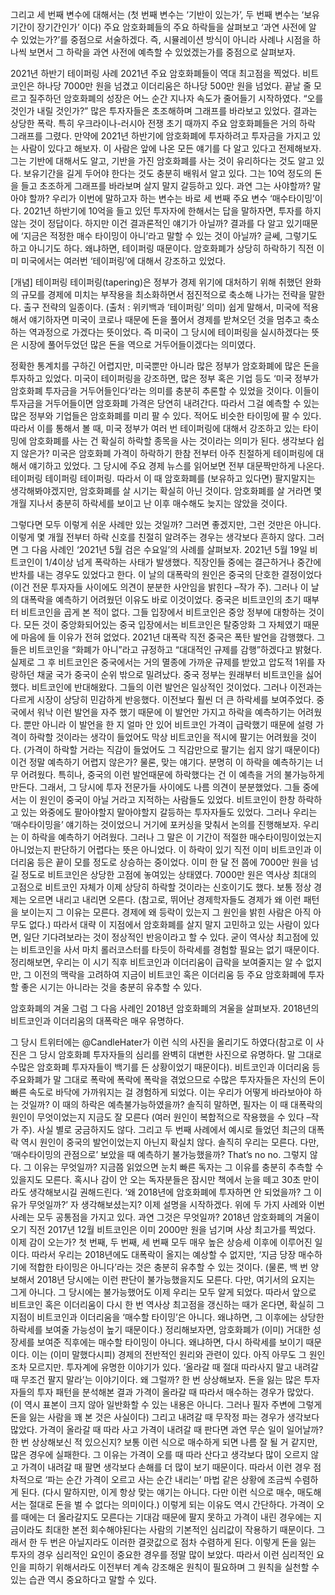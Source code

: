 그리고 세 번째 변수에 대해서는 (첫 번째 변수는 ‘기반이 있는가’, 두 번째 변수는 ‘보유 기간이 장기간인가’ 이다) 
주요 암호화폐들의 주요 하락들을 살펴보고 ‘과연 사전에 알 수 있었는가?’를 중점으로 서술하겠다. 즉, 시뮬레이션 방식이 아니라 사례나 시점을 
하나씩 보면서 그 하락을 과연 사전에 예측할 수 있었겠는가를 중점으로 살펴보자.   

 2021년 하반기 테이퍼링 사례 
2021년 주요 암호화폐들이 역대 최고점을 찍었다. 비트코인은 하나당 7000만 원을 넘겼고 이더리움은 하나당 500만 원을 넘었다. 끝날 줄 모르고 질주하던 
암호화폐의 성장은 어느 순간 지나자 속도가 줄어들기 시작하였다. “오를 것인가 내릴 것인가?” 많은 투자자들은 초조해하며 그래프를 바라보고 있었다. 
결과는 상당한 폭락. 특히 우크라이나-러시아 전쟁 초기 때까지 주요 암호화폐들은 거의 하락 그래프를 그렸다. 
만약에 2021년 하반기에 암호화폐에 투자하려고 투자금을 가지고 있는 사람이 있다고 해보자. 이 사람은 앞에 나온 모든 얘기를 다 알고 있다고 전제해보자. 
그는 기반에 대해서도 알고, 기반을 가진 암호화폐를 사는 것이 유리하다는 것도 알고 있다. 보유기간을 길게 두어야 한다는 것도 충분히 배워서 알고 있다. 
그는 10억 정도의 돈을 들고 초조하게 그래프를 바라보며 살지 말지 갈등하고 있다. 과연 그는 사야할까? 말아야 할까? 우리가 이번에 말하고자 하는 변수는 
바로 세 번째 주요 변수 ‘매수타이밍’이다. 2021년 하반기에 10억을 들고 있던 투자자에 한해서는 답을 말하자면, 투자를 하지 않는 것이 정답이다. 
하지만 이건 결과론적인 얘기가 아닐까? 결과를 다 알고 있기때문에 ‘지금은 적정한 매수 타이밍이 아니’라고 말할 수 있는 것이 아닐까? 글쎄, 그렇기도 하고 아니기도 하다. 
왜냐하면, 테이퍼링 때문이다. 암호화폐가 상당히 하락하기 직전 이미 미국에서는 여러번 ‘테이퍼링’에 대해서 강조하고 있었다. 

[개념] 테이퍼링 
테이퍼링(tapering)은 정부가 경제 위기에 대처하기 위해 취했던 완화의 규모를 경제에 미치는 부작용을 최소화하면서 점진적으로 축소해 나가는 전략을 말한다. 
출구 전략의 일종이다. (출처 : 위키백과 ‘테이퍼링’ 의미) 
쉽게 말해서, 미국에 적용해서 얘기하자면 미국이 코로나 때문에 돈을 풀어서 경제를 받쳐오던 것을 멈추고 축소하는 역과정으로 가겠다는 뜻이었다. 
즉 미국이 그 당시에 테이퍼링을 실시하겠다는 뜻은 시장에 풀어두었던 많은 돈을 역으로 거두어들이겠다는 의미였다.   

정확한 통계치를 구하긴 어렵지만, 미국뿐만 아니라 많은 정부가 암호화폐에 많은 돈을 투자하고 있었다. 미국이 테이퍼링을 강조하면, 많은 정부 혹은 기업 등도 
‘미국 정부가 암호화폐 투자금을 거두어들인다’라는 의미를 충분히 추론할 수 있었을 것이다. 이들이 투자금을 거두어들이면 암호화폐 가격은 당연히 내려간다. 
따라서 그걸 예측할 수 있는 많은 정부와 기업들은 암호화폐를 미리 팔 수 있다. 적어도 비슷한 타이밍에 팔 수 있다. 따라서 이를 통해서 볼 때, 미국 정부가 여러 번 
테이퍼링에 대해서 강조하고 있는 타이밍에 암호화폐를 사는 건 확실히 하락할 종목을 사는 것이라는 의미가 된다. 
생각보다 쉽지 않은가? 미국은 암호화폐 가격이 하락하기 한참 전부터 아주 친절하게 테이퍼링에 대해서 얘기하고 있었다. 그 당시에 주요 경제 뉴스를 읽어보면 전부
대문짝만하게 나온다. 테이퍼링 테이퍼링 테이퍼링. 따라서 이 때 암호화폐를 (보유하고 있다면) 팔지말지는 생각해봐야겠지만, 암호화폐를 살 시기는 확실히 아닌 것이다. 
암호화폐를 살 거라면 몇 개월 지나서 충분히 하락세를 보이고 난 이후 매수해도 늦지는 않았을 것이다. 

그렇다면 모두 이렇게 쉬운 사례만 있는 것일까? 그러면 좋겠지만, 그런 것만은 아니다. 이렇게 몇 개월 전부터 하락 신호를 친절히 알려주는 경우는 생각보다 흔하지 않다. 
그러면 그 다음 사례인 ‘2021년 5월 검은 수요일’의 사례를 살펴보자. 2021년 5월 19일 비트코인이 1/4이상 넘게 폭락하는 사태가 발생했다. 직장인들 중에는 결근하거나 
중간에 반차를 내는 경우도 있었다고 한다. 
이 날의 대폭락의 원인은 중국의 단호한 결정이었다(이건 전문 투자자들 사이에도 의견이 분분한 사안임을 밝힌다 –작가 주). 그러나 이 날의 대폭락을 예측하기 
어려웠던 이유도 바로 이것이었다. 중국은 비트코인의 초기 때부터 비트코인을 곱게 본 적이 없다. 그들 입장에서 비트코인은 중앙 정부에 대항하는 것이다. 모든 것이 
중앙화되어있는 중국 입장에서는 비트코인은 탈중앙화 그 자체였기 때문에 마음에 들 이유가 전혀 없었다. 2021년 대폭락 직전 중국은 폭탄 발언을 감행했다. 그들은 비트코인을
“화폐가 아니”라고 규정하고 “대대적인 규제를 감행”하겠다고 밝혔다. 실제로 그 후 비트코인은 중국에서는 거의 멸종에 가까운 규제를 받았고 압도적 1위를 자랑하던 
채굴 국가 중국이 순위 밖으로 밀려났다. 
중국 정부는 원래부터 비트코인을 싫어했다. 비트코인에 반대해왔다. 그들의 이런 발언은 일상적인 것이었다. 그러나 이전과는 다르게 시장이 상당히 민감하게 반응했다. 
이전보다 훨씬 더 큰 하락세를 보여주었다. 중국에서 워낙 이런 발언을 자주 했기 때문에 이 발언만 가지고 하락을 예측하기는 어려웠다. 뿐만 아니라 이 발언을 한 지 
얼마 안 있어 비트코인 가격이 급락했기 때문에 설령 가격이 하락할 것이라는 생각이 들었어도 막상 비트코인을 적시에 팔기는 어려웠을 것이다. (가격이 하락할 거라는 직감이 
들었어도 그 직감만으로 팔기는 쉽지 않기 때문이다)
이건 정말 예측하기 어렵지 않은가? 물론, 맞는 얘기다. 분명히 이 하락을 예측하기는 너무 어려웠다. 특히나, 중국의 이런 발언때문에 하락했다는 건 이 예측을 거의 불가능하게 만든다.
그래서, 그 당시에 투자 전문가들 사이에도 나름 의견이 분분했었다. 그들 중에서는 이 원인이 중국이 아닐 거라고 지적하는 사람들도 있었다. 비트코인이 한창 하락하고 있는 
와중에도 팔아야할지 말아야할지 갈등하는 투자자들도 있었다. 
그러나 우리는 ‘매수타이밍을’ 얘기하는 것이었으니 거기에 포커싱을 맞춰서 논의를 진행해보자. 우리는 이 하락을 예측하기 어려웠다. 그러나 그 말은 이 기간이 
적절한 매수타이밍이었는지 아니었는지 판단하기 어렵다는 뜻은 아니었다. 이 하락이 있기 직전 이미 비트코인과 이더리움 등은 끝이 모를 정도로 상승하는 중이었다. 
이미 한 달 전 쯤에 7000만 원을 넘길 정도로 비트코인은 상당한 고점에 놓여있는 상태였다. 7000만 원은 역사상 최대의 고점으로 비트코인 자체가 이제 상당히 하락할 것이라는 
신호이기도 했다. 
보통 정상 경제는 오르면 내리고 내리면 오른다. (참고로, 뛰어난 경제학자들도 경제가 왜 이런 패턴을 보이는지 그 이유는 모른다. 경제에 왜 등락이 있는지 
그 원인을 밝힌 사람은 아직 아무도 없다.) 따라서 대략 이 지점에서 암호화폐를 살지 말지 고민하고 있는 사람이 있다면, 일단 기다려보라는 것이 정상적인 반응이라고 할 수 있다. 
굳이 역사상 최고점에 있는 비트코인을 사서 마치 롤러코스터를 타듯이 하락세를 경험할 필요는 없기 때문이다. 정리해보면, 우리는 이 시기 직후 비트코인과 이더리움이 급락을 
보여줄지는 알 수 없지만, 그 이전의 맥락을 고려하여 지금이 비트코인 혹은 이더리움 등 주요 암호화폐에 투자할 좋은 시기는 아니라는 것을 충분히 유추할 수 있다. 



암호화폐의 겨울 
그럼 그 다음 사례인 2018년 암호화폐의 겨울을 살펴보자. 2018년의 비트코인과 이더리움의 대폭락은 매우 유명하다.
 


그 당시 트위터에는 @CandleHater가 이런 식의 사진을 올리기도 하였다(참고로 이 사진은 그 당시 암호화폐 투자자들의 심리를 완벽히 대변한 사진으로 유명하다. 
말 그대로 수많은 암호화폐 투자자들이 백기를 든 상황이었기 때문이다). 비트코인과 이더리움 등 주요화폐가 말 그대로 폭락에 폭락에 폭락을 겪었으므로 수많은 투자자들은 
자신의 돈이 빠른 속도로 바닥에 가까워지는 걸 경험하게 되었다. 
이는 우리가 어떻게 바라보아야 하는 것일까? 이 때의 하락은 예측불가능하였을까? 솔직히 말하면, 필자는 이 때 대폭락의 원인이 무엇이었는지 지금도 잘 모른다
(여러 원인이 복합적으로 작용했을 수 있다 –작가 주). 사실 별로 궁금하지도 않다. 그리고 두 번째 사례에서 예시로 들었던 최근의 대폭락 역시 원인이 중국의 발언이었는지 
아닌지 확실치 않다. 솔직히 우리는 모른다. 다만, ‘매수타이밍의 관점으로’ 보았을 때 예측하기 불가능했을까? That’s no no. 그렇지 않다. 
그 이유는 무엇일까? 지금쯤 읽었으면 눈치 빠른 독자는 그 이유를 충분히 추측할 수 있을지도 모른다. 혹시나 감이 안 오는 독자분들은 잠시만 책에서 눈을 떼고 
30초 만이라도 생각해보시길 권해드린다. ‘왜 2018년에 암호화폐에 투자하면 안 되었을까? 그 이유가 무엇일까?’ 자 생각해보셨는지? 이제 설명을 시작하겠다. 
위에 두 가지 사례와 이번 사례는 모두 공통점을 가지고 있다. 과연 그것은 무엇일까? 2018년 암호화폐의 겨울이 오기 직전 2017년 12월 비트코인은 이미 2000만 원을 넘기며 
사상 최고가를 찍었다. 이제 감이 오는가? 첫 번째, 두 번째, 세 번째 모두 매우 높은 상승세 이후에 이루어진 일이다. 따라서 우리는 2018년에도 대폭락이 올지는 예상할 수 없지만, 
‘지금 당장 매수하기에 적합한 타이밍은 아니다’라는 것은 충분히 유추할 수 있는 것이다. (물론, 백 번 양보해서 2018년 당시에는 이런 판단이 불가능했을지도 모른다. 
다만, 여기서의 요지는 그게 아니다. 그 당시에는 불가능했어도 이제 우리는 모두 알게 되었다. 따라서 앞으로 비트코인 혹은 이더리움이 다시 한 번 역사상 최고점을 갱신하는 때가 온다면, 
확실히 그 지점이 비트코인과 이더리움을 ‘매수할 타이밍’은 아니다. 왜냐하면, 그 이후에는 상당한 하락세를 보여줄 가능성이 높기 때문이다.)
정리해보자면, 암호화폐가 (이미) 거대한 성장세를 보여준 직후에는 매수할 타이밍이 아니다. 왜냐하면, 다시 하락세를 보이기 때문이다. 이는 (이미 말했다시피) 경제의 전반적인 
원리와 관련이 있다. 아직 아무도 그 원인조차 모르지만. 
투자계에 유명한 이야기가 있다. ‘올라갈 때 절대 따라사지 말고 내려갈 때 무조건 팔지 말라’는 이야기이다. 왜 그럴까? 한 번 상상해보자. 돈을 잃는 많은 투자자들의 
투자 패턴을 분석해본 결과 가격이 올라갈 때 따라서 매수하는 경우가 많았다. (이 역시 표본이 크지 않아 일반화할 수 있는 내용은 아니다. 그러나 필자 주변에 그렇게 
돈을 잃는 사람을 꽤 본 것은 사실이다) 그리고 내려갈 때 무작정 파는 경우가 생각보다 많았다. 가격이 올라갈 때 따라 사고 가격이 내려갈 때 판다면 과연 무슨 일이 일어날까? 
한 번 상상해보신 적 있으신지? 
보통 이런 식으로 매수하게 되면 나름 잘 될 거 같지만, 많은 경우에 실패한다. 그 이유는 가격이 오를 때 따라 산다고 생각보다 많이 오르지 않고 가격이 내려갈 때 팔면 생각보다 
손해를 더 많이 보기 때문이다. 따라서 이런 경우 점차적으로 ‘파는 순간 가격이 오르고 사는 순간 내리는’ 마법 같은 상황에 조금씩 수렴하게 된다. (다시 말하지만, 이게 항상 맞는 
얘기는 아니다. 다만 이런 식으로 매수, 매도해서는 절대로 돈을 벌 수 없다는 의미이다.)
이렇게 되는 이유도 역시 간단하다. 가격이 오를 때에는 더 올라갈지도 모른다는 기대감 때문에 팔지 못하고 가격이 내린 경우에는 지금이라도 최대한 본전 회수해야된다는 
사람의 기본적인 심리값이 작용하기 때문이다. 그래서 한 두 번은 아닐지라도 이러한 결괏값으로 점차 수렴하게 된다. 이렇게 돈을 잃는 투자의 경우 심리적인 요인이 중요한 경우를
정말 많이 보았다. 따라서 이런 심리적인 요인을 피하기 위해서라도 이전부터 계속 강조해온 원칙이 필요하며 그 원칙을 실천할 수 있는 습관 역시 중요하다고 말할 수 있다.  
